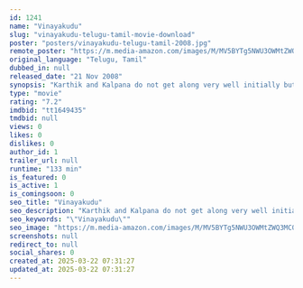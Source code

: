 ```yaml
---
id: 1241
name: "Vinayakudu"
slug: "vinayakudu-telugu-tamil-movie-download"
poster: "posters/vinayakudu-telugu-tamil-2008.jpg"
remote_poster: "https://m.media-amazon.com/images/M/MV5BYTg5NWU3OWMtZWQ3MC00ZjkyLWJlMzgtMjk1OTc5YTBkM2Q2XkEyXkFqcGc@._V1_SX300.jpg"
original_language: "Telugu, Tamil"
dubbed_in: null
released_date: "21 Nov 2008"
synopsis: "Karthik and Kalpana do not get along very well initially but eventually they become friends. When Kalpana breaks off with Rajeev, she gets close to Karthik. But a small misunderstanding ruins all."
type: "movie"
rating: "7.2"
imdbid: "tt1649435"
tmdbid: null
views: 0
likes: 0
dislikes: 0
author_id: 1
trailer_url: null
runtime: "133 min"
is_featured: 0
is_active: 1
is_comingsoon: 0
seo_title: "Vinayakudu"
seo_description: "Karthik and Kalpana do not get along very well initially but eventually they become friends. When Kalpana breaks off with Rajeev, she gets close to Karthik. But a small misunderstanding ruins all."
seo_keywords: "\"Vinayakudu\""
seo_image: "https://m.media-amazon.com/images/M/MV5BYTg5NWU3OWMtZWQ3MC00ZjkyLWJlMzgtMjk1OTc5YTBkM2Q2XkEyXkFqcGc@._V1_SX300.jpg"
screenshots: null
redirect_to: null
social_shares: 0
created_at: 2025-03-22 07:31:27
updated_at: 2025-03-22 07:31:27
---
```


